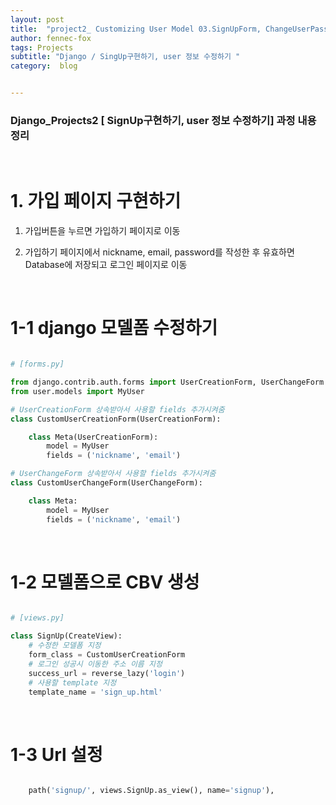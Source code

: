 ```yaml
---
layout: post
title:  "project2_ Customizing User Model 03.SignUpForm, ChangeUserPassword"
author: fennec-fox
tags: Projects
subtitle: "Django / SingUp구현하기, user 정보 수정하기 "
category:  blog


---
```


### Django_Projects2 [ SignUp구현하기, user 정보 수정하기] 과정 내용 정리

<br>

# 1. 가입 페이지 구현하기

1)  가입버튼을 누르면 가입하기 페이지로 이동

2) 가입하기 페이지에서 nickname, email, password를 작성한 후 유효하면 Database에 저장되고 로그인 페이지로 이동

<br>

# 1-1 django 모델폼 수정하기

```python

# [forms.py]

from django.contrib.auth.forms import UserCreationForm, UserChangeForm
from user.models import MyUser

# UserCreationForm 상속받아서 사용할 fields 추가시켜줌
class CustomUserCreationForm(UserCreationForm):

    class Meta(UserCreationForm):
        model = MyUser
        fields = ('nickname', 'email')

# UserChangeForm 상속받아서 사용할 fields 추가시켜줌
class CustomUserChangeForm(UserChangeForm):

    class Meta:
        model = MyUser
        fields = ('nickname', 'email')

```

<br>

# 1-2 모델폼으로 CBV 생성

```python

# [views.py]

class SignUp(CreateView):
  	# 수정한 모델폼 지정 
    form_class = CustomUserCreationForm
    # 로그인 성공시 이동한 주소 이름 지정
    success_url = reverse_lazy('login')
    # 사용할 template 지정
    template_name = 'sign_up.html'

```

<br>

# 1-3 Url 설정

```python

    path('signup/', views.SignUp.as_view(), name='signup'),

```

<br>

